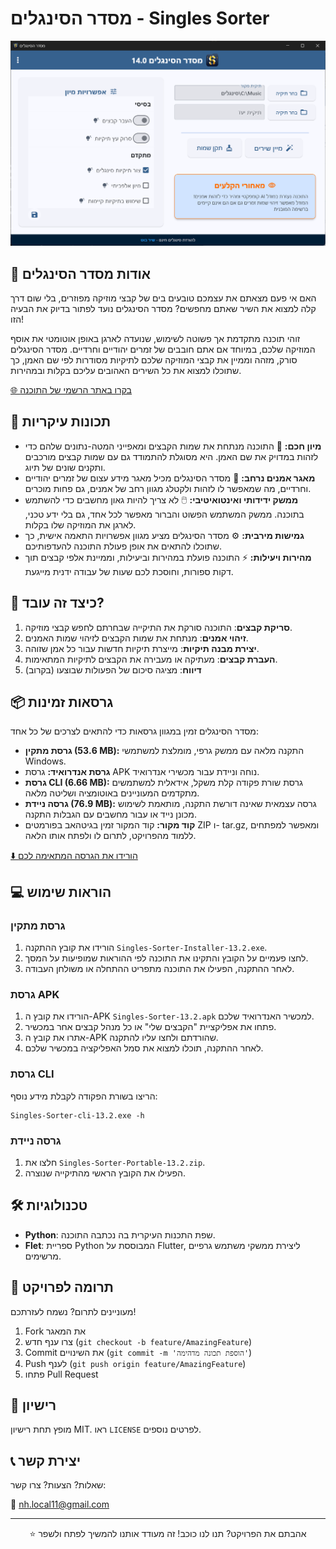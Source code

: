 # מסדר הסינגלים - Singles Sorter

<p align="center">
    <img src="https://github.com/NHLOCAL/Singles-Sorter/blob/main/versions.data/program-screen.png?raw=true"/>
</p>

## 🎵 אודות מסדר הסינגלים

האם אי פעם מצאתם את עצמכם טובעים בים של קבצי מוזיקה מפוזרים, בלי שום דרך קלה למצוא את השיר שאתם מחפשים? מסדר הסינגלים נועד לפתור בדיוק את הבעיה הזו!

זוהי תוכנה מתקדמת אך פשוטה לשימוש, שנועדה לארגן באופן אוטומטי את אוסף המוזיקה שלכם, במיוחד אם אתם חובבים של זמרים יהודיים וחרדיים. מסדר הסינגלים סורק, מזהה וממיין את קבצי המוזיקה שלכם לתיקיות מסודרות לפי שם האמן, כך שתוכלו למצוא את כל השירים האהובים עליכם בקלות ובמהירות.

[🌐 בקרו באתר הרשמי של התוכנה](https://singles-sorter.ze-kal.top)

## 🚀 תכונות עיקריות

- **מיון חכם:**  🧠  התוכנה מנתחת את שמות הקבצים ומאפייני המטה-נתונים שלהם כדי לזהות במדויק את שם האמן. היא מסוגלת להתמודד גם עם שמות קבצים מורכבים ותקנים שונים של תיוג.
- **מאגר אמנים נרחב:**  🎼  מסדר הסינגלים מכיל מאגר מידע עצום של זמרים יהודיים וחרדיים, מה שמאפשר לו לזהות ולקטלג מגוון רחב של אמנים, גם פחות מוכרים.
- **ממשק ידידותי ואינטואיטיבי:**  🖱️  לא צריך להיות גאון מחשבים כדי להשתמש בתוכנה. ממשק המשתמש הפשוט והברור מאפשר לכל אחד, גם בלי ידע טכני, לארגן את המוזיקה שלו בקלות.
- **גמישות מירבית:**  ⚙️  מסדר הסינגלים מציע מגוון אפשרויות התאמה אישית, כך שתוכלו להתאים את אופן פעולת התוכנה להעדפותיכם. 
- **מהירות ויעילות:**  ⚡  התוכנה פועלת במהירות וביעילות, וממיינת אלפי קבצים תוך דקות ספורות, וחוסכת לכם שעות של עבודה ידנית מייגעת. 


## 🔧 כיצד זה עובד?

1. **סריקת קבצים**: התוכנה סורקת את התיקייה שבחרתם לחפש קבצי מוזיקה.
2. **זיהוי אמנים**: מנתחת את שמות הקבצים לזיהוי שמות האמנים.
3. **יצירת מבנה תיקיות**: מייצרת תיקיות חדשות עבור כל אמן שזוהה.
4. **העברת קבצים**: מעתיקה או מעבירה את הקבצים לתיקיות המתאימות.
5. **דיווח**: מציגה סיכום של הפעולות שבוצעו (בקרוב)

## 📦 גרסאות זמינות

מסדר הסינגלים זמין במגוון גרסאות כדי להתאים לצרכים של כל אחד:

- **גרסת מתקין (53.6 MB):** התקנה מלאה עם ממשק גרפי, מומלצת למשתמשי Windows.
- **גרסת אנדרואיד:** גרסת APK נוחה וניידת עבור מכשירי אנדרואיד.
- **גרסת CLI (6.66 MB):** גרסת שורת פקודה קלת משקל, אידאלית למשתמשים מתקדמים המעוניינים באוטומציה ושליטה מלאה.
- **גרסה ניידת (76.9 MB):** גרסה עצמאית שאינה דורשת התקנה, מותאמת לשימוש מכונן נייד או עבור מחשבים עם הגבלות התקנה.
- **קוד מקור:** קוד המקור זמין בגיטהאב בפורמטים ZIP ו- tar.gz, ומאפשר למפתחים ללמוד מהפרויקט, לתרום לו ולפתח אותו הלאה.

[⬇️ הורידו את הגרסה המתאימה לכם](https://github.com/NHLOCAL/Singles-Sorter/releases/latest)


## 💻 הוראות שימוש

### גרסת מתקין

1. הורידו את קובץ ההתקנה `Singles-Sorter-Installer-13.2.exe`.
2. לחצו פעמיים על הקובץ והתקינו את התוכנה לפי ההוראות שמופיעות על המסך.
3. לאחר ההתקנה, הפעילו את התוכנה מתפריט ההתחלה או משולחן העבודה.


### גרסת APK

1. הורידו את קובץ ה-APK `Singles-Sorter-13.2.apk` למכשיר האנדרואיד שלכם.
2. פתחו את אפליקציית "הקבצים שלי" או כל מנהל קבצים אחר במכשיר.
3. אתרו את קובץ ה-APK שהורדתם ולחצו עליו להתקנה. 
4. לאחר ההתקנה, תוכלו למצוא את סמל האפליקציה במכשיר שלכם.

### גרסת CLI
הריצו בשורת הפקודה לקבלת מידע נוסף:
```
Singles-Sorter-cli-13.2.exe -h
```

### גרסה ניידת
1. חלצו את `Singles-Sorter-Portable-13.2.zip`.
2. הפעילו את הקובץ הראשי מהתיקייה שנוצרה.

## 🛠 טכנולוגיות

- **Python**: שפת התכנות העיקרית בה נכתבה התוכנה.
- **Flet**: ספריית Python המבוססת על Flutter, ליצירת ממשקי משתמש גרפיים מרשימים.

## 🤝 תרומה לפרויקט

מעוניינים לתרום? נשמח לעזרתכם!

1. Fork את המאגר
2. צרו ענף חדש (`git checkout -b feature/AmazingFeature`)
3. Commit את השינויים (`git commit -m 'הוספת תכונה מדהימה'`)
4. Push לענף (`git push origin feature/AmazingFeature`)
5. פתחו Pull Request

## 📄 רישיון

מופץ תחת רישיון MIT. ראו `LICENSE` לפרטים נוספים.

## 📞 יצירת קשר

שאלות? הצעות? צרו קשר:

📧 nh.local11@gmail.com

---

<p align="center">
⭐ אהבתם את הפרויקט? תנו לנו כוכב! זה מעודד אותנו להמשיך לפתח ולשפר
</p>

